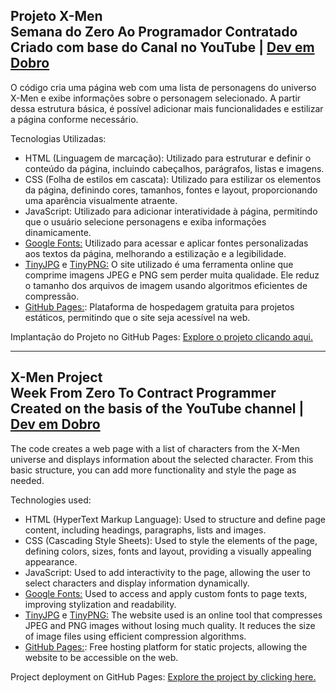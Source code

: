 ## Projeto X-Men <br> Semana do Zero Ao Programador Contratado <br> Criado com base do Canal no YouTube | [Dev em Dobro](https://www.youtube.com/@DevemDobro)

O código cria uma página web com uma lista de personagens do universo X-Men
e exibe informações sobre o personagem selecionado.
A partir dessa estrutura básica, é possível adicionar mais funcionalidades
e estilizar a página conforme necessário.

Tecnologias Utilizadas:
* HTML (Linguagem de marcação): Utilizado para estruturar e definir o conteúdo da página, incluindo cabeçalhos, parágrafos, listas e imagens.
* CSS (Folha de estilos em cascata): Utilizado para estilizar os elementos da página, definindo cores, tamanhos, fontes e layout, proporcionando uma aparência visualmente atraente.
* JavaScript: Utilizado para adicionar interatividade à página, permitindo que o usuário selecione personagens e exiba informações dinamicamente.
* [Google Fonts:](https://fonts.google.com/) Utilizado para acessar e aplicar fontes personalizadas aos textos da página, melhorando a estilização e a legibilidade.
* [TinyJPG](https://tinyjpg.com/) e [TinyPNG:](https://tinypng.com/) O site utilizado é uma ferramenta online que comprime imagens JPEG e PNG sem perder muita qualidade. Ele reduz o tamanho dos arquivos de imagem usando algoritmos eficientes de compressão.
* [GitHub Pages:](https://pages.github.com/): Plataforma de hospedagem gratuita para projetos estáticos, permitindo que o site seja acessível na web.

Implantação do Projeto no GitHub Pages: [Explore o projeto clicando aqui.](https://jcddsj01.github.io/x-men-szpc/)

---

## X-Men Project <br> Week From Zero To Contract Programmer <br> Created on the basis of the YouTube channel | [Dev em Dobro](https://www.youtube.com/@DevemDobro)

The code creates a web page with a list of characters from the X-Men universe
and displays information about the selected character.
From this basic structure, you can add more functionality
and style the page as needed.

Technologies used:
* HTML (HyperText Markup Language): Used to structure and define page content, including headings, paragraphs, lists and images.
* CSS (Cascading Style Sheets): Used to style the elements of the page, defining colors, sizes, fonts and layout, providing a visually appealing appearance.
* JavaScript: Used to add interactivity to the page, allowing the user to select characters and display information dynamically.
* [Google Fonts:](https://fonts.google.com/) Used to access and apply custom fonts to page texts, improving stylization and readability.
* [TinyJPG](https://tinyjpg.com/) e [TinyPNG:](https://tinypng.com/) The website used is an online tool that compresses JPEG and PNG images without losing much quality. It reduces the size of image files using efficient compression algorithms.
* [GitHub Pages:](https://pages.github.com/): Free hosting platform for static projects, allowing the website to be accessible on the web.

Project deployment on GitHub Pages: [Explore the project by clicking here.](https://jcddsj01.github.io/x-men-szpc/)
